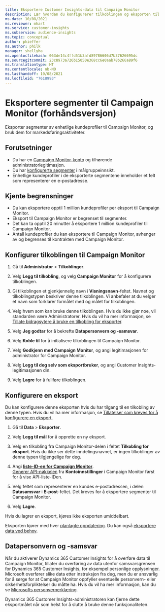 ```yaml
---
title: Eksportere Customer Insights-data til Campaign Monitor
description: Lær hvordan du konfigurerer tilkoblingen og eksporten til Campaign Monitor.
ms.date: 10/08/2021
ms.reviewer: mhart
ms.service: customer-insights
ms.subservice: audience-insights
ms.topic: conceptual
author: pkieffer
ms.author: philk
manager: shellyha
ms.openlocfilehash: 063de14c4ffd51b3afd89786606d7b37626695dc
ms.sourcegitcommit: 23c8973a726b15050e368cc6e0aab78b266a89f6
ms.translationtype: HT
ms.contentlocale: nb-NO
ms.lasthandoff: 10/08/2021
ms.locfileid: "7618993"
---
```

# <a name="export-segments-to-campaign-monitor-preview"></a>Eksportere segmenter til Campaign Monitor (forhåndsversjon)

Eksporter segmenter av enhetlige kundeprofiler til Campaign Monitor, og bruk dem for markedsføringsaktiviteter.

## <a name="prerequisites"></a>Forutsetninger

-   Du har en [Campaign Monitor-konto](https://www.campaignmonitor.com/) og tilhørende administratorlegitimasjon.
-   Du har [konfigurerte segmenter](segments.md) i målgruppeinnsikt.
-   Enhetlige kundeprofiler i de eksporterte segmentene inneholder et felt som representerer en e-postadresse.

## <a name="known-limitations"></a>Kjente begrensninger

- Du kan eksportere opptil 1 million kundeprofiler per eksport til Campaign Monitor.
- Eksport til Campaign Monitor er begrenset til segmenter.
- Det kan ta opptil 20 minutter å eksportere 1 million kundeprofiler til Campaign Monitor. 
- Antall kundeprofiler du kan eksportere til Campaign Monitor, avhenger av og begrenses til kontrakten med Campaign Monitor.

## <a name="set-up-connection-to-campaign-monitor"></a>Konfigurer tilkoblingen til Campaign Monitor

1. Gå til **Administrator** > **Tilkoblinger**.

1. Velg **Legg til tilkobling**, og velg **Campaign Monitor** for å konfigurere tilkoblingen.

1. Gi tilkoblingen et gjenkjennelig navn i **Visningsnavn**-feltet. Navnet og tilkoblingstypen beskriver denne tilkoblingen. Vi anbefaler at du velger et navn som forklarer formålet med og målet for tilkoblingen.

1. Velg hvem som kan bruke denne tilkoblingen. Hvis du ikke gjør noe, vil standarden være Administratorer. Hvis du vil ha mer informasjon, se [Tillate bidragsytere å bruke en tilkobling for eksporter](connections.md#allow-contributors-to-use-a-connection-for-exports).

1. Velg **Jeg godtar** for å bekrefte **Datapersonvern og -samsvar**.

1. Velg **Koble til** for å initialisere tilkoblingen til Campaign Monitor.

1. Velg **Godkjenn med Campaign Monitor**, og angi legitimasjonen for administrator for Campaign Monitor.

1. Velg **Legg til deg selv som eksportbruker**, og angi Customer Insights-legitimasjonen din.

1. Velg **Lagre** for å fullføre tilkoblingen.

## <a name="configure-an-export"></a>Konfigurere en eksport

Du kan konfigurere denne eksporten hvis du har tilgang til en tilkobling av denne typen. Hvis du vil ha mer informasjon, se [Tillatelser som kreves for å konfigurere en eksport](export-destinations.md#set-up-a-new-export).

1. Gå til **Data** > **Eksporter**.

1. Velg **Legg til mål** for å opprette en ny eksport.

1. Velg en tilkobling fra Campaign Monitor-delen i feltet **Tilkobling for eksport**. Hvis du ikke ser dette inndelingsnavnet, er ingen tilkoblinger av denne typen tilgjengelige for deg.

1. Angi [**liste-ID-en for Campaign Monitor**](https://www.campaignmonitor.com/api/getting-started/#your-list-id).    
   [Generer API-nøkkelen](https://www.campaignmonitor.com/api/getting-started/) fra **Kontoinnstillinger** i Campaign Monitor først for å vise API-liste-IDen.  

1. Velg feltet som representerer en kundes e-postadressen, i delen **Datasamsvar** i **E-post**-feltet. Det kreves for å eksportere segmenter til Campaign Monitor.

1. Velg **Lagre**.

Hvis du lagrer en eksport, kjøres ikke eksporten umiddelbart.

Eksporten kjører med hver [planlagte oppdatering](system.md#schedule-tab). Du kan også [eksportere data ved behov](export-destinations.md#run-exports-on-demand). 


## <a name="data-privacy-and-compliance"></a>Datapersonvern og -samsvar

Når du aktiverer Dynamics 365 Customer Insights for å overføre data til Campaign Monitor, tillater du overføring av data utenfor samsvarsgrensen for Dynamics 365 Customer Insights, for eksempel personlige opplysninger. Microsoft overfører slike data etter instruksjon fra deg, men du er ansvarlig for å sørge for at Campaign Monitor oppfyller eventuelle personvern- eller sikkerhetsforpliktelser du måtte ha. Hvis du vil ha mer informasjon, kan du se [Microsofts personvernerklæring](https://go.microsoft.com/fwlink/?linkid=396732).

Dynamics 365 Customer Insights-administratoren kan fjerne dette eksportmålet når som helst for å slutte å bruke denne funksjonaliteten.
